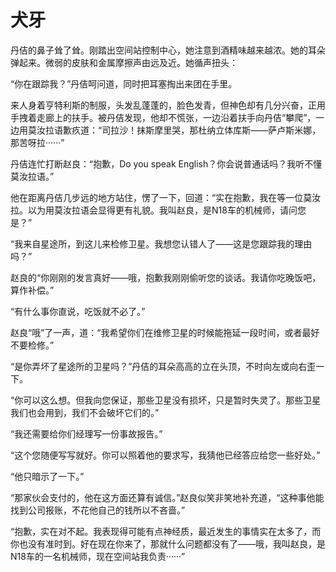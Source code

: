 # 犬牙

丹佶的鼻子耸了耸。刚踏出空间站控制中心，她注意到酒精味越来越浓。她的耳朵弹起来。微弱的皮肤和金属摩擦声由远及近。她循声扭头：

“你在跟踪我？”丹佶呵问道，同时把耳塞掏出来团在手里。

来人身着亨特利斯的制服，头发乱蓬蓬的，脸色发青，但神色却有几分兴奋，正用手拽着走廊上的扶手。被丹佶发现，他却不慌张，一边沿着扶手向丹佶“攀爬”，一边用莫汝拉语歉疚道：“司拉沙！抹斯摩里哭，那杜纳立体库斯——萨卢斯米娜，那苦呀拉······”

丹佶连忙打断赵良：“抱歉，Do you speak English？你会说普通话吗？我听不懂莫汝拉语。”

他在距离丹佶几步远的地方站住，愣了一下，回道：“实在抱歉，我在等一位莫汝拉。以为用莫汝拉语会显得更有礼貌。我叫赵良，是N18车的机械师，请问您是？”

“我来自星途所，到这儿来检修卫星。我想您认错人了——这是您跟踪我的理由吗？”

赵良的“你刚刚的发言真好——哦，抱歉我刚刚偷听您的谈话。我请你吃晚饭吧，算作补偿。”

“有什么事你直说，吃饭就不必了。”

赵良“哦”了一声，道：“我希望你们在维修卫星的时候能拖延一段时间，或者最好不要检修。”

“是你弄坏了星途所的卫星吗？”丹佶的耳朵高高的立在头顶，不时向左或向右歪一下。

“你可以这么想。但我向您保证，那些卫星没有损坏，只是暂时失灵了。那些卫星我们也会用到，我们不会破坏它们的。”

“我还需要给你们经理写一份事故报告。”

“这个您随便写写就好。你可以照着他的要求写，我猜他已经答应给您一些好处。”

“他只暗示了一下。”

“那家伙会支付的，他在这方面还算有诚信。”赵良似笑非笑地补充道，“这种事他能找到公司报账，不花他自己的钱所以不吝啬。”

“抱歉，实在对不起。我表现得可能有点神经质，最近发生的事情实在太多了，而你也没有准时到。好在现在你来了，那就什么问题都没有了——哦，我叫赵良，是N18车的一名机械师，现在空间站我负责······”